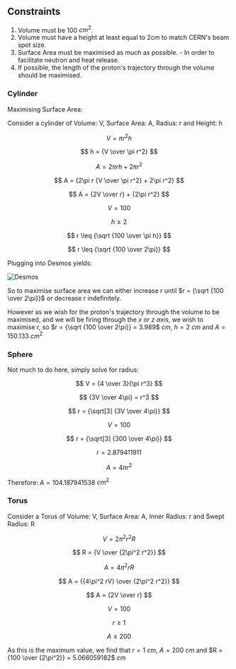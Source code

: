 ## Constraints
1) Volume must be $100$ $cm^2$.
2) Volume must have a height at least equal to $2cm$ to match CERN's beam spot size.
3) Surface Area must be maximised as much as possible. - In order to facilitate neutron and heat release.
4) If possible, the length of the proton's trajectory through the volume should be maximised. 

### Cylinder

Maximising Surface Area:

Consider a cylinder of Volume: V, Surface Area: A, Radius: r and Height: h

$$ V = {\pi r^2h} $$

$$ h = {V \over \pi r^2} $$

$$ A = {2\pi rh + 2\pi r^2} $$

$$ A = {2\pi r {V \over \pi r^2} + 2\pi r^2} $$

$$ A = {2V \over r} + {2\pi r^2} $$

$$ V = 100 $$ 

$$ h \geq 2 $$

$$ r \leq {\sqrt {100 \over \pi h}} $$

$$ r \leq {\sqrt {100 \over 2\pi}} $$

Plugging into Desmos yields:

![Desmos](https://github.com/33sah/SNOW/assets/107648256/60841de8-7857-4b93-b8c7-51b192c960cd)

So to maximise surface area we can either increase r until $r = {\sqrt {100 \over 2\pi}}$ or decrease r indefinitely.

However as we wish for the proton's trajectory through the volume to be maximised, and we will be firing through the $x$ $or$ $z$ $axis$, we wish to maximise r, so $r = {\sqrt {100 \over 2\pi}} = 3.989$ $cm$, $h = 2$ $cm$ and $A = 150.133$ $cm^2$


### Sphere

Not much to do here, simply solve for radius: 

$$ V = {4 \over 3}{\pi r^3} $$

$$ {3V \over 4\pi} = r^3 $$

$$ r = {\sqrt[3] {3V \over 4\pi}} $$

$$ V = 100 $$

$$ r = {\sqrt[3] {300 \over 4\pi}} $$

$$ r = 2.879411911 $$

$$ A = {4 \pi r^2} $$

Therefore: $A = 104.187941538$ $cm^2$ 

### Torus

Consider a Torus of Volume: V, Surface Area: A, Inner Radius: r and Swept Radius: R

$$ V = 2\pi^2 r^2 R $$

$$ R = {V \over {2\pi^2 r^2}} $$

$$ A = 4\pi^2 r R $$

$$ A = {{4\pi^2 rV} \over {2\pi^2 r^2}} $$

$$ A = {2V \over r} $$

$$ V = 100 $$

$$ r \geq 1 $$

$$ A \leq 200 $$

As this is the maximum value, we find that $r=1$ $cm$, $A=200$ $cm$ and $R = {100 \over {2\pi^2}} = 5.066059182$ $cm$
